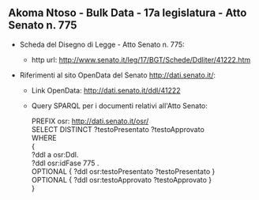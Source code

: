## Akoma Ntoso - Bulk Data - 17a legislatura - Atto Senato n. 775 ##

* Scheda del Disegno di Legge - Atto Senato n. 775:
	* http url: http://www.senato.it/leg/17/BGT/Schede/Ddliter/41222.htm

* Riferimenti al sito OpenData del Senato http://dati.senato.it/:
	* Link OpenData: http://dati.senato.it/ddl/41222
	* Query SPARQL per i documenti relativi all'Atto Senato:

        PREFIX osr: <http://dati.senato.it/osr/>  
		SELECT DISTINCT ?testoPresentato ?testoApprovato  
		WHERE  
		{  
		    ?ddl a osr:Ddl.  
		    ?ddl osr:idFase 775 .  
		    OPTIONAL { ?ddl osr:testoPresentato ?testoPresentato }  
		    OPTIONAL { ?ddl osr:testoApprovato ?testoApprovato }  
		}
		
